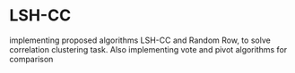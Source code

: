 # LSH-CC
implementing proposed algorithms LSH-CC and Random Row, to solve correlation clustering task.
Also implementing vote and pivot algorithms for comparison
